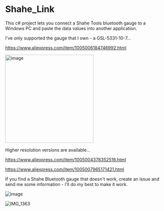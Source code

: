 # Shahe_Link

This c# project lets you connect a Shahe Tools bluetooth gauge to a Windows PC and paste the data values into another application.

I've only supported the gauge that I own - a GSL-5331-10-7...

https://www.aliexpress.com/item/1005006184746992.html

<img width="282" alt="image" src="https://github.com/user-attachments/assets/3b03f3e3-2d37-4d50-96e9-57a4a9ae82aa" />

Higher resolution versions are available...

https://www.aliexpress.com/item/1005004378352516.html

https://www.aliexpress.com/item/1005007965171421.html

If you find a Shahe Bluetooth gauge that doesn't work, create an issue and send me some information - I'll do my best to make it work.

![image](https://github.com/user-attachments/assets/79408656-8d01-42da-903e-782f0ff41d46)

![IMG_1363](https://github.com/user-attachments/assets/9496b79b-df3a-4a12-a9dc-7faf30c078b3)

